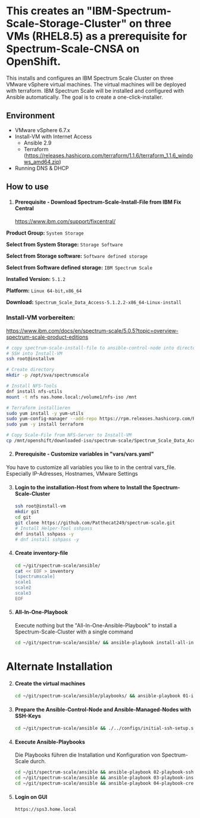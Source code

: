 # This creates an "IBM-Spectrum-Scale-Storage-Cluster" on three VMs (RHEL8.5) as a prerequisite for Spectrum-Scale-CNSA on OpenShift. 
This installs and configures an IBM Spectrum Scale Cluster on three VMware vSphere virtual machines. The virtual machines will be deployed with terraform. IBM Spectrum Scale will be installed and configured with Ansible automatically. The goal is to create a one-click-installer.

## Environment

- VMware vSphere 6.7.x
- Install-VM with Internet Access
  - Ansible 2.9
  - Terraform (https://releases.hashicorp.com/terraform/1.1.6/terraform_1.1.6_windows_amd64.zip)
- Running DNS & DHCP

## How to use
1. #### Prerequisite - Download Spectrum-Scale-Install-File from IBM Fix Central
    https://www.ibm.com/support/fixcentral/

  **Product Group:** `System Storage`

  **Select from System Storage:** `Storage Software`

  **Select from Storage software:** `Software defined storage`

  **Select from Software defined storage:** `IBM Spectrum Scale`

  **Installed Version:** `5.1.2`

  **Platform:** `Linux 64-bit,x86_64`

  **Download:** `Spectrum_Scale_Data_Access-5.1.2.2-x86_64-Linux-install`

### Install-VM vorbereiten: 
https://www.ibm.com/docs/en/spectrum-scale/5.0.5?topic=overview-spectrum-scale-product-editions

```bash
# copy spectrum-scale-install-file to ansible-control-node into directory /opt/sva/spectrumscale/
# SSH into Install-VM
ssh root@installvm

# Create directory
mkdir -p /opt/sva/spectrumscale

# Install NFS-Tools
dnf install nfs-utils
mount -t nfs nas.home.local:/volume1/nfs-iso /mnt

# Terraform installieren
sudo yum install -y yum-utils
sudo yum-config-manager --add-repo https://rpm.releases.hashicorp.com/RHEL/hashicorp.repo
sudo yum -y install terraform

# Copy Scale-File from NFS-Server to Install-VM
cp /mnt/openshift/downloaded-iso/spectrum-scale/Spectrum_Scale_Data_Access-5.1.2.2-x86_64-Linux-install /opt/sva/spectrumscale/
```

2. #### Prerequisite - Customize variables in "vars/vars.yaml"
  You have to customize all variables you like to in the central vars_file. Especially IP-Adresses, Hostnames, VMware Settings

  

3. #### Login to the installation-Host from where to Install the Spectrum-Scale-Cluster

   ```bash
   ssh root@install-vm
   mkdir git
   cd git
   git clone https://github.com/Patthecat249/spectrum-scale.git
   # Install Helper-Tool sshpass
   dnf install sshpass -y
   # dnf install sshpass -y
   ```
   
4. #### Create inventory-file

   ```bash
   cd ~/git/spectrum-scale/ansible/
   cat << EOF > inventory
   [spectrumscale]
   scale1
   scale2
   scale3
   EOF
   
   ```

   

2. #### All-In-One-Playbook

   Execute nothing but the "All-In-One-Ansible-Playbook" to install a Spectrum-Scale-Cluster with a single command

   ```bash
   cd ~/git/spectrum-scale/ansible/ && ansible-playbook install-all-in-one.yaml -e "subscription_user=<username> subscription_pass=<password>"
   ```



# Alternate Installation

2. #### Create the virtual machines

   ```bash
   cd ~/git/spectrum-scale/ansible/playbooks/ && ansible-playbook 01-install-spectrum-scale-vms.yaml
   ```

   

3. #### Prepare the Ansible-Control-Node and Ansible-Managed-Nodes with SSH-Keys

   ```bash
   cd ~/git/spectrum-scale/ansible && ./../configs/initial-ssh-setup.sh
   ```

4. #### Execute Ansible-Playbooks

   Die Playbooks führen die Installation und Konfiguration von Spectrum-Scale durch.

   ```bash
   cd ~/git/spectrum-scale/ansible && ansible-playbook 02-playbook-ssh-prepare-setup.yml
   cd ~/git/spectrum-scale/ansible && ansible-playbook 03-playbook-install-spectrum-scale.yml
   cd ~/git/spectrum-scale/ansible && ansible-playbook 04-playbook-create-spectrum-scale-user.yml
   ```

5. #### Login on GUI

   ```bash
   https://sps3.home.local
   ```

   